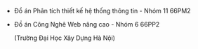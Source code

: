 - Đồ án Phân tích thiết kế hệ thống thông tin - Nhóm 11 66PM2
- Đồ án Công Nghê Web nâng cao - Nhóm 6 66PP2
  
  (Trường Đại Học Xây Dựng Hà Nội)
